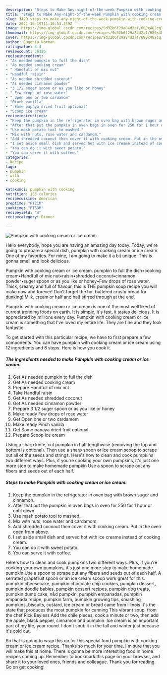 ```yaml
---
description: "Steps to Make Any-night-of-the-week Pumpkin with cooking cream or ice cream"
title: "Steps to Make Any-night-of-the-week Pumpkin with cooking cream or ice cream"
slug: 3429-steps-to-make-any-night-of-the-week-pumpkin-with-cooking-cream-or-ice-cream
date: 2021-10-19T11:16:53.239Z
image: https://img-global.cpcdn.com/recipes/9d32b6f29a84d2af/680x482cq70/pumpkin-with-cooking-cream-or-ice-cream-recipe-main-photo.jpg
thumbnail: https://img-global.cpcdn.com/recipes/9d32b6f29a84d2af/680x482cq70/pumpkin-with-cooking-cream-or-ice-cream-recipe-main-photo.jpg
cover: https://img-global.cpcdn.com/recipes/9d32b6f29a84d2af/680x482cq70/pumpkin-with-cooking-cream-or-ice-cream-recipe-main-photo.jpg
author: Eugenia Norman
ratingvalue: 4.4
reviewcount: 36126
recipeingredient:
- "As needed pumpkin to full the dish"
- "As needed cooking cream"
- " Handfull of mix nut"
- "Handful raisin"
- "As needed shredded coconut"
- "As needed cinnamon powder"
- "3 1/2 suger spoon or as you like or honey"
- " Few drops of rose water"
- " Open one or two cardamom"
- "Pinch vanilla"
- " Some papaya dried fruit optional"
- "Scoop ice cream"
recipeinstructions:
- "Keep the pumpkin in the refrigerator in oven bag with brown suger and cinnamon."
- "After that put the pumpkin in oven bags in oven for 250 for 1 hour or until down"
- "Use mash potato tool to mashed."
- "Mix with nuts, rose water and cardamom."
- "Add shredded coconut then cover it with cooking cream. Put in the oven open from above."
- "I set aside small dish and served hot with ice creame instead of cooking cream."
- "You can do it with sweet potato."
- "You can serve it with coffee."
categories:
- Recipe
tags:
- pumpkin
- with
- cooking

katakunci: pumpkin with cooking 
nutrition: 155 calories
recipecuisine: American
preptime: "PT21M"
cooktime: "PT53M"
recipeyield: "4"
recipecategory: Dinner

---
```



![Pumpkin with cooking cream or ice cream](https://img-global.cpcdn.com/recipes/9d32b6f29a84d2af/680x482cq70/pumpkin-with-cooking-cream-or-ice-cream-recipe-main-photo.jpg)

Hello everybody, hope you are having an amazing day today. Today, we're going to prepare a special dish, pumpkin with cooking cream or ice cream. One of my favorites. For mine, I am going to make it a bit unique. This is gonna smell and look delicious.

Pumpkin with cooking cream or ice cream. pumpkin to full the dish•cooking cream•Handfull of mix nut•raisin•shredded coconut•cinnamon powder•suger spoon or as you like or honey•Few drops of rose water. Thick, creamy and full of flavour, this is THE pumpkin soup recipe you will make now and forever! Don&#39;t forget the hot buttered crusty bread for dunking! Milk, cream or half and half stirred through at the end.

Pumpkin with cooking cream or ice cream is one of the most well liked of current trending foods on earth. It is simple, it's fast, it tastes delicious. It is appreciated by millions every day. Pumpkin with cooking cream or ice cream is something that I've loved my entire life. They are fine and they look fantastic.


To get started with this particular recipe, we have to first prepare a few components. You can have pumpkin with cooking cream or ice cream using 12 ingredients and 8 steps. Here is how you cook it.

<!--inarticleads1-->

##### The ingredients needed to make Pumpkin with cooking cream or ice cream:

1. Get As needed pumpkin to full the dish
1. Get As needed cooking cream
1. Prepare  Handfull of mix nut
1. Take Handful raisin
1. Get As needed shredded coconut
1. Get As needed cinnamon powder
1. Prepare 3 1/2 suger spoon or as you like or honey
1. Make ready  Few drops of rose water
1. Get  Open one or two cardamom
1. Make ready Pinch vanilla
1. Get  Some papaya dried fruit optional
1. Prepare Scoop ice cream


Using a sharp knife, cut pumpkin in half lengthwise (removing the top and bottom is optional). Then use a sharp spoon or ice cream scoop to scrape out all of the seeds and strings. Here&#39;s how to clean and cook pumpkins two different ways. Plus, if you&#39;re cooking your own pumpkins, it&#39;s just one more step to make homemade pumpkin Use a spoon to scrape out any fibers and seeds out of each half. 

<!--inarticleads2-->

##### Steps to make Pumpkin with cooking cream or ice cream:

1. Keep the pumpkin in the refrigerator in oven bag with brown suger and cinnamon.
1. After that put the pumpkin in oven bags in oven for 250 for 1 hour or until down
1. Use mash potato tool to mashed.
1. Mix with nuts, rose water and cardamom.
1. Add shredded coconut then cover it with cooking cream. Put in the oven open from above.
1. I set aside small dish and served hot with ice creame instead of cooking cream.
1. You can do it with sweet potato.
1. You can serve it with coffee.


Here&#39;s how to clean and cook pumpkins two different ways. Plus, if you&#39;re cooking your own pumpkins, it&#39;s just one more step to make homemade pumpkin Use a spoon to scrape out any fibers and seeds out of each half. A serrated grapefruit spoon or an ice cream scoop work great for this. pumpkin cheesecake, pumpkin chocolate chip cookies, pumpkin dessert, pumpkin doodle babies, pumpkin dessert recipes, pumpkin dog treats, pumpkin dump cake, n&amp;d pumpkin, pumpkin empanadas, pumpkin empanada recipe, pumpkin farm, pumpkin growing tips, smashing pumpkins..biscuits, custard, ice cream or bread came from Illinois It&#39;s the state that produces the most pumpkin for canning This vibrant soup, from the chef Rick Bayless Add the chile pieces, cook a minute or two, then add the apple, black pepper, cinnamon and pumpkin. Ice cream is an important part of my life, year round. I don&#39;t snub it in the fall and winter just because it&#39;s cold out. 

So that is going to wrap this up for this special food pumpkin with cooking cream or ice cream recipe. Thanks so much for your time. I'm sure that you will make this at home. There is gonna be more interesting food in home recipes coming up. Remember to bookmark this page on your browser, and share it to your loved ones, friends and colleague. Thank you for reading. Go on get cooking!
